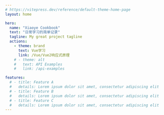 ```yaml
---
# https://vitepress.dev/reference/default-theme-home-page
layout: home

hero:
  name: "Xiaoye Cookbook"
  text: "日常学习的简单记录"
  tagline: My great project tagline
  actions:
    - theme: brand
      text: Vue学习
      link: /Vue/Vue2响应式原理
    # - theme: alt
    #   text: API Examples
    #   link: /api-examples

features:
  # - title: Feature A
  #   details: Lorem ipsum dolor sit amet, consectetur adipiscing elit
  # - title: Feature B
  #   details: Lorem ipsum dolor sit amet, consectetur adipiscing elit
  # - title: Feature C
  #   details: Lorem ipsum dolor sit amet, consectetur adipiscing elit
---
```



